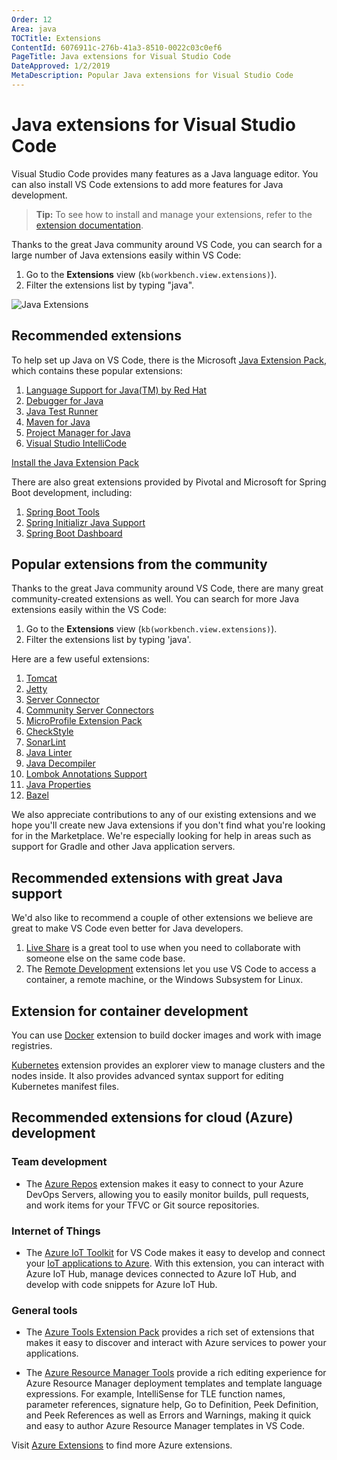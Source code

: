 ```yaml
---
Order: 12
Area: java
TOCTitle: Extensions
ContentId: 6076911c-276b-41a3-8510-0022c03c0ef6
PageTitle: Java extensions for Visual Studio Code
DateApproved: 1/2/2019
MetaDescription: Popular Java extensions for Visual Studio Code
---
```

# Java extensions for Visual Studio Code

Visual Studio Code provides many features as a Java language editor. You can also install VS Code extensions to add more features for Java development.

> **Tip:** To see how to install and manage your extensions, refer to the [extension documentation](/docs/editor/extension-gallery.md).

Thanks to the great Java community around VS Code, you can search for a large number of Java extensions easily within VS Code:

1. Go to the **Extensions** view (`kb(workbench.view.extensions)`).
2. Filter the extensions list by typing "java".

![Java Extensions](images/extensions/extensions.png)

## Recommended extensions

To help set up Java on VS Code, there is the Microsoft [Java Extension Pack](https://marketplace.visualstudio.com/items?itemName=vscjava.vscode-java-pack), which contains these popular extensions:

1. [Language Support for Java(TM) by Red Hat](https://marketplace.visualstudio.com/items?itemName=redhat.java)
2. [Debugger for Java](https://marketplace.visualstudio.com/items?itemName=vscjava.vscode-java-debug)
3. [Java Test Runner](https://marketplace.visualstudio.com/items?itemName=vscjava.vscode-java-test)
4. [Maven for Java](https://marketplace.visualstudio.com/items?itemName=vscjava.vscode-maven)
5. [Project Manager for Java](https://marketplace.visualstudio.com/items?itemName=vscjava.vscode-java-dependency)
6. [Visual Studio IntelliCode](https://marketplace.visualstudio.com/items?itemName=VisualStudioExptTeam.vscodeintellicode)

<a class="tutorial-install-extension-btn" href="vscode:extension/vscjava.vscode-java-pack">Install the Java Extension Pack</a>

There are also great extensions provided by Pivotal and Microsoft for Spring Boot development, including:

1. [Spring Boot Tools](https://marketplace.visualstudio.com/items?itemName=Pivotal.vscode-spring-boot)
2. [Spring Initializr Java Support](https://marketplace.visualstudio.com/items?itemName=vscjava.vscode-spring-initializr)
3. [Spring Boot Dashboard](https://marketplace.visualstudio.com/items?itemName=vscjava.vscode-spring-boot-dashboard)

## Popular extensions from the community

Thanks to the great Java community around VS Code, there are many great community-created extensions as well. You can search for more Java extensions easily within the VS Code:

1. Go to the **Extensions** view (`kb(workbench.view.extensions)`).
2. Filter the extensions list by typing 'java'.

Here are a few useful extensions:

1. [Tomcat](https://marketplace.visualstudio.com/items?itemName=adashen.vscode-tomcat)
2. [Jetty](https://marketplace.visualstudio.com/items?itemName=SummerSun.vscode-jetty)
3. [Server Connector](https://marketplace.visualstudio.com/items?itemName=redhat.vscode-server-connector)
4. [Community Server Connectors](https://marketplace.visualstudio.com/items?itemName=redhat.vscode-community-server-connector)
5. [MicroProfile Extension Pack](https://marketplace.visualstudio.com/items?itemName=MicroProfile-Community.vscode-microprofile-pack)
6. [CheckStyle](https://marketplace.visualstudio.com/items?itemName=shengchen.vscode-checkstyle)
7. [SonarLint](https://marketplace.visualstudio.com/items?itemName=SonarSource.sonarlint-vscode)
8. [Java Linter](https://marketplace.visualstudio.com/items?itemName=faustinoaq.javac-linter)
9. [Java Decompiler](https://marketplace.visualstudio.com/items?itemName=dgileadi.java-decompiler)
10. [Lombok Annotations Support](https://marketplace.visualstudio.com/items?itemName=GabrielBB.vscode-lombok)
11. [Java Properties](https://marketplace.visualstudio.com/items?itemName=ithildir.java-properties)
12. [Bazel](https://marketplace.visualstudio.com/items?itemName=BazelBuild.vscode-bazel)

We also appreciate contributions to any of our existing extensions and we hope you'll create new Java extensions if you don't find what you're looking for in the Marketplace. We're especially looking for help in areas such as support for Gradle and other Java application servers.

## Recommended extensions with great Java support

We'd also like to recommend a couple of other extensions we believe are great to make VS Code even better for Java developers.

1. [Live Share](https://marketplace.visualstudio.com/items?itemName=MS-vsliveshare.vsliveshare) is a great tool to use when you need to collaborate with someone else on the same code base.
2. The [Remote Development](/docs/remote/remote-overview.md) extensions let you use VS Code to access a container, a remote machine, or the Windows Subsystem for Linux.

## Extension for container development

You can use [Docker](https://marketplace.visualstudio.com/items?itemName=ms-azuretools.vscode-docker) extension to build docker images and work with image registries.

[Kubernetes](https://marketplace.visualstudio.com/items?itemName=ms-kubernetes-tools.vscode-kubernetes-tools) extension provides an explorer view to manage clusters and the nodes inside. It also provides advanced syntax support for editing Kubernetes manifest files.

## Recommended extensions for cloud (Azure) development

### Team development

* The [Azure Repos](https://marketplace.visualstudio.com/items?itemName=ms-vsts.team) extension makes it easy to connect to your Azure DevOps Servers, allowing you to easily monitor builds, pull requests, and work items for your TFVC or Git source repositories.

### Internet of Things

* The [Azure IoT Toolkit](https://marketplace.visualstudio.com/items?itemName=vsciot-vscode.azure-iot-toolkit) for VS Code makes it easy to develop and connect your [IoT applications to Azure](https://docs.microsoft.com//azure/index#pivot=services&panel=iot). With this extension, you can interact with Azure IoT Hub, manage devices connected to Azure IoT Hub, and develop with code snippets for Azure IoT Hub.

### General tools

* The [Azure Tools Extension Pack](https://marketplace.visualstudio.com/items?itemName=ms-vscode.vscode-node-azure-pack) provides a rich set of extensions that makes it easy to discover and interact with Azure services to power your applications.

* The [Azure Resource Manager Tools](https://marketplace.visualstudio.com/items?itemName=msazurermtools.azurerm-vscode-tools) provide a rich editing experience for Azure Resource Manager deployment templates and template language expressions. For example, IntelliSense for TLE function names, parameter references, signature help, Go to Definition, Peek Definition, and Peek References as well as Errors and Warnings, making it quick and easy to author Azure Resource Manager templates in VS Code.

Visit [Azure Extensions](/docs/azure/extensions.md) to find more Azure extensions.
